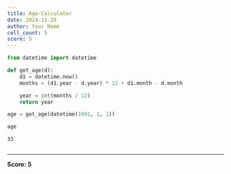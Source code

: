 ```yaml
---
title: Age-Calculator
date: 2024-11-28
author: Your Name
cell_count: 5
score: 5
---
```


```python
from datetime import datetime
```


```python
def get_age(d):
    d1 = datetime.now()
    months = (d1.year - d.year) * 12 + d1.month - d.month

    year = int(months / 12)
    return year
```


```python
age = get_age(datetime(1991, 1, 1))
```


```python
age
```




    33




```python

```


---
**Score: 5**
